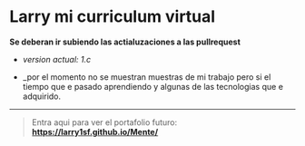 # Larry mi curriculum virtual 

**Se deberan ir subiendo las actialuzaciones a las pullrequest**

- _version actual: 1.c_

- _por el momento no se muestran muestras de mi trabajo pero si el tiempo que e pasado aprendiendo y algunas de las tecnologias que e adquirido.
---
> Entra  aqui para ver el portafolio futuro: **https://larry1sf.github.io/Mente/**
